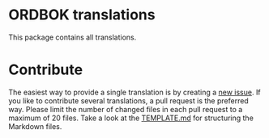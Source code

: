 ORDBOK translations
===================

This package contains all translations.



Contribute
==========

The easiest way to provide a single translation is by creating a
[new issue](https://github.com/ordbok/translations/issues/new/choose). If you
like to contribute several translations, a pull request is the preferred way.
Please limit the number of changed files in each pull request to a maximum of
20 files. Take a look at the [TEMPLATE.md](./TEMPLATE.md) for structuring the
Markdown files.
